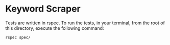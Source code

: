 # Keyword Scraper

Tests are written in rspec.
To run the tests, in your terminal, from the root of this directory, execute the following command:

`rspec spec/`
